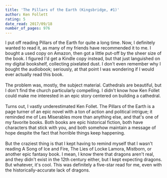 ```yaml
---
title: 'The Pillars of the Earth (Kingsbridge, #1)'
author: Ken Follett
rating: 5
date_read: 2017/09/18
number_of_pages: 976
---
```


I put off reading Pillars of the Earth for quite a long time. Now, I definitely wanted to read it, as many of my friends have recommended it to me. I bought a used copy on Amazon, then got a little put-off by the sheer size of the book. I figured I'd get a Kindle copy instead, but that just languished on my digital bookshelf, collecting pixelated dust. I don't even remember why I bought the audiobook; seriously, at that point I was wondering if I would ever actually read this book.<br/><br/>The problem was, mostly, the subject material. Cathedrals are beautiful, but I don't find the church particularly compelling. I didn't know how Ken Follet could make me interested in an epic story centered on building a cathedral. <br/><br/>Turns out, I vastly underestimated Ken Follet. The Pillars of the Earth is a page turner of an epic novel with a ton of action and political intrigue; it reminded me of Les Miserables more than anything else, and that's one of my favorite books. Both books are epic historical fiction, both have characters that stick with you, and both somehow maintain a message of hope despite the fact that horrible things keep happening. <br/><br/>But the craziest thing is that I kept having to remind myself that I wasn't reading A Song of Ice and Fire, The Lies of Locke Lamora, Mistborn, or another epic fantasy book. I mean, I know there that dragons aren't real, and they didn't exist in the 12th century either, but I kept expecting dragons. But whatever, it's cool. This was definitely a five-star read for me, even with the historically-accurate lack of dragons.